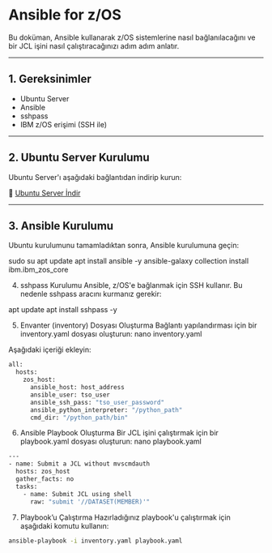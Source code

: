 # Ansible for z/OS

Bu doküman, Ansible kullanarak z/OS sistemlerine nasıl bağlanılacağını ve bir JCL işini nasıl çalıştıracağınızı adım adım anlatır.

---

## 1. Gereksinimler

- Ubuntu Server
- Ansible
- sshpass
- IBM z/OS erişimi (SSH ile)

---

## 2. Ubuntu Server Kurulumu

Ubuntu Server'ı aşağıdaki bağlantıdan indirip kurun:

🔗 [Ubuntu Server İndir](https://ubuntu.com/download/server)

---

## 3. Ansible Kurulumu

Ubuntu kurulumunu tamamladıktan sonra, Ansible kurulumuna geçin:


sudo su
apt update
apt install ansible -y
ansible-galaxy collection install ibm.ibm_zos_core

4. sshpass Kurulumu
Ansible, z/OS'e bağlanmak için SSH kullanır. Bu nedenle sshpass aracını kurmanız gerekir:

apt update
apt install sshpass -y

5. Envanter (inventory) Dosyası Oluşturma
Bağlantı yapılandırması için bir inventory.yaml dosyası oluşturun:
nano inventory.yaml

Aşağıdaki içeriği ekleyin:
```bash
all:
  hosts:
    zos_host:
      ansible_host: host_address
      ansible_user: tso_user
      ansible_ssh_pass: "tso_user_password"
      ansible_python_interpreter: "/python_path"
      cmd_dir: "/python_path/bin"
 ```````

6. Ansible Playbook Oluşturma
Bir JCL işini çalıştırmak için bir playbook.yaml dosyası oluşturun:
nano playbook.yaml
```bash
---
- name: Submit a JCL without mvscmdauth
  hosts: zos_host
  gather_facts: no
  tasks:
    - name: Submit JCL using shell
      raw: "submit '//DATASET(MEMBER)'"
 ```````
7. Playbook’u Çalıştırma
Hazırladığınız playbook'u çalıştırmak için aşağıdaki komutu kullanın:
```bash
ansible-playbook -i inventory.yaml playbook.yaml
 ```````

